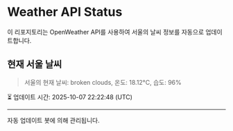 
# Weather API Status

이 리포지토리는 OpenWeather API를 사용하여 서울의 날씨 정보를 자동으로 업데이트합니다.

## 현재 서울 날씨
> 서울의 현재 날씨: broken clouds, 온도: 18.12°C, 습도: 96%

⏳ 업데이트 시간: 2025-10-07 22:22:48 (UTC)

---
자동 업데이트 봇에 의해 관리됩니다.
